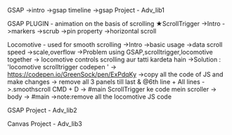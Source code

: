 GSAP
->intro
->gsap timeline
->gsap Project - Adv_lib1

GSAP PLUGIN - animation on the basis of scrolling
★ScrollTrigger
->Intro
->markers
->scrub
->pin property
->horizontal scroll

Locomotive - used for smooth scrolling
->Intro
->basic usage
->data scroll speed
->scale,overflow
->Problem using GSAP,scrolltrigger,locomotive together -> locomotive controls scrolling aur tatti kardeta hain
->Solution : 'locomotive scrolltrigger codepen ' -> https://codepen.io/GreenSock/pen/ExPdqKy
->copy all the code of JS and make changes -> remove all 3 panels till last & 
                                              @6th line + All lines ->.smoothscroll CMD + D -> #main
                                              ScrollTrigger ke code mein scroller -> body -> #main
->note:remove all the locomotive JS code

GSAP Project - Adv_lib2

Canvas Project - Adv_lib3